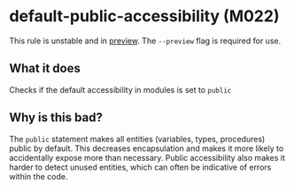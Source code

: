 # default-public-accessibility (M022)
This rule is unstable and in [preview](../preview.md). The `--preview` flag is required for use.

## What it does
Checks if the default accessibility in modules is set to `public`

## Why is this bad?
The `public` statement makes all entities (variables, types, procedures)
public by default. This decreases encapsulation and makes it more likely to
accidentally expose more than necessary. Public accessibility also makes
it harder to detect unused entities, which can often be indicative of
errors within the code.